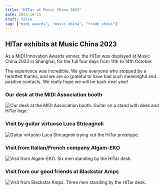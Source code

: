 ```yaml
---
title: "HITar at Music China 2023"
date: 2023-10-15
draft: false
tag: ["midi awards", "music china", "trade shows"]
---
```

## HITar exhibits at Music China 2023

As a MIDI Innovation Awards winner, the HITar was displayed at
Music China 2023 in Shanghai, for the full four days from
11th to 14th October.

The experience was incredible. We give everyone who stopped by
a heartfelt thanks, and we are so grateful to have had such
meaningful and positive contacts. We really hope we will be back
next year!

### Our desk at the MIDI Association booth

![Our desk at the MIDI Association booth. Guitar on a stand with desk and HITar logo.](/img/music_china_1.jpg)

### Visit by guitar virtuoso Luca Stricagnoli

![Guitar virtuoso Luca Stricagnoli trying out the HITar prototype.](/img/music_china_2.jpg)

### Visit from Italian/French company Algam-EKO

![Visit from Algam-EKO. Six men standing by the HITar desk.](/img/music_china_3.jpg)

### Visit from our good friends at Blackstar Amps

![Visit from Blackstar Amps. Three men standing by the HITar desk.](/img/music_china_4.jpg)

